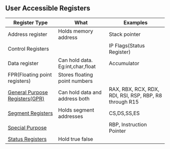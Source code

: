 ## User Accessible Registers

|Register Type|What|Examples|
|---|---|---|
|Address register|Holds memory address|Stack pointer|
|Control Registers||IP Flags(Status Register)|
|Data register|Can hold data. Eg:int,char,float|Accumulator|
|FPR(Floating point registers)|Stores floating point numbers||
|[General Purpose Registers(GPR)](General_Purpose_Registers)|Can hold data and address both|RAX, RBX, RCX, RDX, RDI, RSI, RSP, RBP, R8 through R15|
|[Segment Registers](Segment_Registers)|Holds segment addresses|CS,DS,SS,ES|
|[Special Purpose](Special_Purpose_Registers)||RBP, Instruction Pointer|
|[Status Registers](Control_Registers)|Hold true false||
